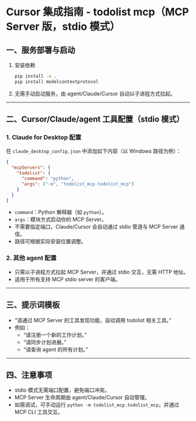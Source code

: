 # Cursor 集成指南 - todolist mcp（MCP Server 版，stdio 模式）

## 一、服务部署与启动

1. 安装依赖
   ```bash
   pip install -e .
   pip install modelcontextprotocol
   ```
2. 无需手动启动服务，由 agent/Claude/Cursor 自动以子进程方式拉起。

---

## 二、Cursor/Claude/agent 工具配置（stdio 模式）

### 1. Claude for Desktop 配置

在 `claude_desktop_config.json` 中添加如下内容（以 Windows 路径为例）：

```json
{
  "mcpServers": {
    "todolist": {
      "command": "python",
      "args": ["-m", "todolist_mcp.todolist_mcp"]
    }
  }
}
```

- `command`：Python 解释器（如 `python`）。
- `args`：模块方式启动你的 MCP Server。
- 不需要指定端口，Claude/Cursor 会自动通过 stdio 管道与 MCP Server 通信。
- 路径可根据实际安装位置调整。

### 2. 其他 agent 配置

- 只需以子进程方式拉起 MCP Server，并通过 stdio 交互，无需 HTTP 地址。
- 适用于所有支持 MCP stdio server 的客户端。

---

## 三、提示词模板

- “请通过 MCP Server 的工具发现功能，自动调用 todolist 相关工具。”
- 例如：
  - “请注册一个新的工作计划。”
  - “请同步计划进展。”
  - “请查询 agent 的所有计划。”

---

## 四、注意事项

- stdio 模式无需端口配置，避免端口冲突。
- MCP Server 生命周期由 agent/Claude/Cursor 自动管理。
- 如需调试，可手动运行 `python -m todolist_mcp.todolist_mcp`，并通过 MCP CLI 工具交互。
